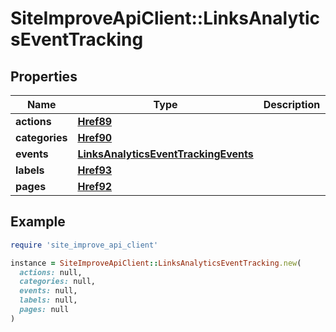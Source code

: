 # SiteImproveApiClient::LinksAnalyticsEventTracking

## Properties

| Name | Type | Description | Notes |
| ---- | ---- | ----------- | ----- |
| **actions** | [**Href89**](Href89.md) |  | [optional] |
| **categories** | [**Href90**](Href90.md) |  | [optional] |
| **events** | [**LinksAnalyticsEventTrackingEvents**](LinksAnalyticsEventTrackingEvents.md) |  | [optional] |
| **labels** | [**Href93**](Href93.md) |  | [optional] |
| **pages** | [**Href92**](Href92.md) |  | [optional] |

## Example

```ruby
require 'site_improve_api_client'

instance = SiteImproveApiClient::LinksAnalyticsEventTracking.new(
  actions: null,
  categories: null,
  events: null,
  labels: null,
  pages: null
)
```


